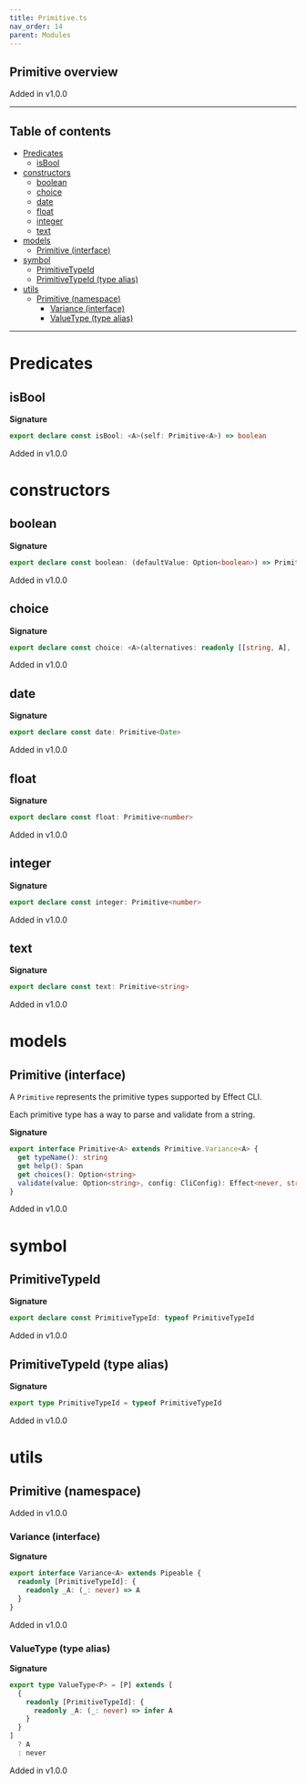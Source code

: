 ```yaml
---
title: Primitive.ts
nav_order: 14
parent: Modules
---
```


## Primitive overview

Added in v1.0.0

---

<h2 class="text-delta">Table of contents</h2>

- [Predicates](#predicates)
  - [isBool](#isbool)
- [constructors](#constructors)
  - [boolean](#boolean)
  - [choice](#choice)
  - [date](#date)
  - [float](#float)
  - [integer](#integer)
  - [text](#text)
- [models](#models)
  - [Primitive (interface)](#primitive-interface)
- [symbol](#symbol)
  - [PrimitiveTypeId](#primitivetypeid)
  - [PrimitiveTypeId (type alias)](#primitivetypeid-type-alias)
- [utils](#utils)
  - [Primitive (namespace)](#primitive-namespace)
    - [Variance (interface)](#variance-interface)
    - [ValueType (type alias)](#valuetype-type-alias)

---

# Predicates

## isBool

**Signature**

```ts
export declare const isBool: <A>(self: Primitive<A>) => boolean
```

Added in v1.0.0

# constructors

## boolean

**Signature**

```ts
export declare const boolean: (defaultValue: Option<boolean>) => Primitive<boolean>
```

Added in v1.0.0

## choice

**Signature**

```ts
export declare const choice: <A>(alternatives: readonly [[string, A], ...[string, A][]]) => Primitive<A>
```

Added in v1.0.0

## date

**Signature**

```ts
export declare const date: Primitive<Date>
```

Added in v1.0.0

## float

**Signature**

```ts
export declare const float: Primitive<number>
```

Added in v1.0.0

## integer

**Signature**

```ts
export declare const integer: Primitive<number>
```

Added in v1.0.0

## text

**Signature**

```ts
export declare const text: Primitive<string>
```

Added in v1.0.0

# models

## Primitive (interface)

A `Primitive` represents the primitive types supported by Effect CLI.

Each primitive type has a way to parse and validate from a string.

**Signature**

```ts
export interface Primitive<A> extends Primitive.Variance<A> {
  get typeName(): string
  get help(): Span
  get choices(): Option<string>
  validate(value: Option<string>, config: CliConfig): Effect<never, string, A>
}
```

Added in v1.0.0

# symbol

## PrimitiveTypeId

**Signature**

```ts
export declare const PrimitiveTypeId: typeof PrimitiveTypeId
```

Added in v1.0.0

## PrimitiveTypeId (type alias)

**Signature**

```ts
export type PrimitiveTypeId = typeof PrimitiveTypeId
```

Added in v1.0.0

# utils

## Primitive (namespace)

Added in v1.0.0

### Variance (interface)

**Signature**

```ts
export interface Variance<A> extends Pipeable {
  readonly [PrimitiveTypeId]: {
    readonly _A: (_: never) => A
  }
}
```

Added in v1.0.0

### ValueType (type alias)

**Signature**

```ts
export type ValueType<P> = [P] extends [
  {
    readonly [PrimitiveTypeId]: {
      readonly _A: (_: never) => infer A
    }
  }
]
  ? A
  : never
```

Added in v1.0.0
